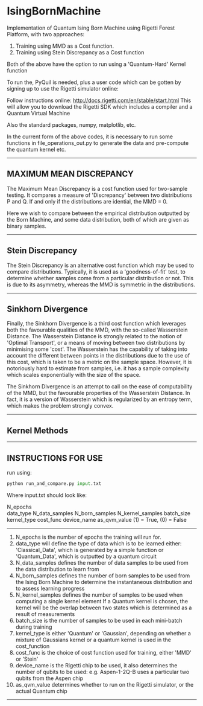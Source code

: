 # IsingBornMachine
Implementation of Quantum Ising Born Machine using Rigetti Forest Platform, with two approaches: 
1. Training using MMD as a Cost function.
2. Training using Stein Discrepancy as a Cost function

Both of the above have the option to run using a 'Quantum-Hard' Kernel function

To run the, PyQuil is needed, plus a user code which can be gotten by signing up to use the Rigetti simulator online:

Follow instructions online:
http://docs.rigetti.com/en/stable/start.html
This will allow you to download the Rigetti SDK which includes a compiler and a Quantum Virtual Machine

Also the standard packages, numpy, matplotlib, etc.

In the current form of the above codes, it is necessary to run some functions in
file_operations_out.py to generate the data and pre-compute the quantum kernel etc.

---------------------------------------------------------------------------------------------
MAXIMUM MEAN DISCREPANCY
----------------------------------------------------------------------------------------------
The Maximum Mean Discrepancy is a cost function used for two-sample testing. It compares a measure
of 'Discrepancy' between two distributions P and Q. If and only if the distributions are idential, 
the MMD = 0.

Here we wish to compare between the empirical distribution outputted by the Born Machine, and 
some data distribution, both of which are given as binary samples.

---------------------------------------------------------------------------------------------
Stein Discrepancy
----------------------------------------------------------------------------------------------
The Stein Discrepancy is an alternative cost function which may be used to compare distributions.
Typically, it is used as a 'goodness-of-fit' test, to determine whether samples come from a 
particular distribution or not. This is due to its asymmetry, whereas the MMD is symmetric in 
the distributions.

---------------------------------------------------------------------------------------------
Sinkhorn Divergence
----------------------------------------------------------------------------------------------

Finally, the Sinkhorn Divergence is a third cost function which leverages both the favourable 
qualities of the MMD, with the so-called Wasserstein Distance. The Wasserstein Distance is 
strongly related to the notion of 'Optimal Transport', or a means of moving between two 
distributions by minimising some 'cost'. The Wasserstein has the capability of taking into 
account the different between points in the distributions due to the use of this cost, which 
is taken to be a metric on the sample space. However, it is notoriously hard to estimate from 
samples, i.e. it has a sample complexity which scales exponentially with the size of the space.

The Sinkhorn Divergence is an attempt to call on the ease of computability of the MMD, but the 
favourable properties of the Wasserstein Distance. In fact, it is a version of Wasserstein which
is regularized by an entropy term, which makes the problem strongly convex. 

---------------------------------------------------------------------------------------------
Kernel Methods
---------------------------------------------------------------------------------------------

---------------------------------------------------------------------------------------------
INSTRUCTIONS FOR USE
---------------------------------------------------------------------------------------------

run using:

```python
python run_and_compare.py input.txt
```

Where input.txt should look like:

N_epochs   
data_type
N_data_samples
N_born_samples
N_kernel_samples
batch_size
kernel_type
cost_func
device_name
as_qvm_value (1) = True, (0) = False

--------------------------------------------------------------------------------
1. N_epochs is the number of epochs the training will run for.
2. data_type will define the type of data which is to be learned either:
  'Classical_Data', which is generated by a simple function or 
  'Quantum_Data', which is outputted by a quantum circuit
3. N_data_samples defines the number of data samples to be used from the data distribution 
                to learn from
4. N_born_samples defines the number of born samples to be used from the Ising Born Machine
              to determine the instantaneous distribution and to assess learning progress
5. N_kernel_samples defines the number of samples to be used when computing a single kernel element
                 If a Quantum kernel is chosen, the kernel will be the overlap between two states
                 which is determined as a result of measurements
6. batch_size is the number of samples to be used in each mini-batch during training
7. kernel_type is either 'Quantum' or 'Gaussian', depending on whether a mixture of Gaussians kernel or a 
               quantum kernel is used in the cost_function         
8. cost_func is the choice of cost function used for training, either 'MMD' or 'Stein'
9. device_name is the Rigetti chip to be used, it also determines the number of qubits to be used:
            e.g. Aspen-1-2Q-B uses a particular two qubits from the Aspen chip
10. as_qvm_value determines whether to run on the Rigetti simulator, or the actual Quantum chip

--------------------------------------------------------------------------------------------


